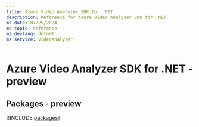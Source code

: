 ```yaml
---
title: Azure Video Analyzer SDK for .NET
description: Reference for Azure Video Analyzer SDK for .NET
ms.date: 07/25/2024
ms.topic: reference
ms.devlang: dotnet
ms.service: videoanalyzer
---
```

# Azure Video Analyzer SDK for .NET - preview
## Packages - preview
[!INCLUDE [packages](video-analyzer-index.md)]